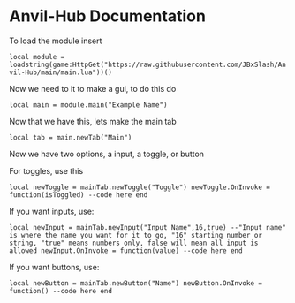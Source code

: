 # Anvil-Hub Documentation
To load the module insert

`
local module = loadstring(game:HttpGet("https://raw.githubusercontent.com/JBxSlash/Anvil-Hub/main/main.lua"))()
`

Now we need to it to make a gui, to do this do

`
local main = module.main("Example Name")
`

Now that we have this, lets make the main tab

`
local tab = main.newTab("Main")
`

Now we have two options, a input, a toggle, or button

For toggles, use this

`
local newToggle = mainTab.newToggle("Toggle")
newToggle.OnInvoke = function(isToggled)
--code here
end
`

If you want inputs, use:

`local newInput = mainTab.newInput("Input Name",16,true) --"Input name" is where the name you want for it to go, "16" starting number or string, "true" means numbers only, false will mean all input is allowed
newInput.OnInvoke = function(value)
--code here
end
`

If you want buttons, use:

`local newButton = mainTab.newButton("Name")
newButton.OnInvoke = function()
--code here
end
`
